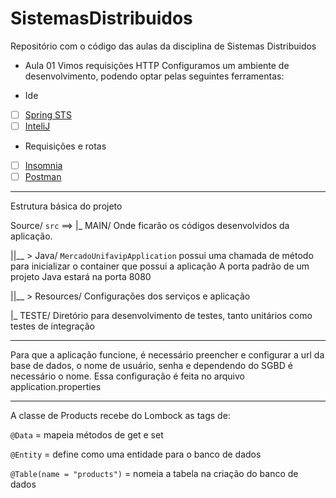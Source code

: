 # SistemasDistribuidos
Repositório com o código das aulas da disciplina de Sistemas Distribuidos

 - Aula 01
  Vimos requisições HTTP
  Configuramos um ambiente de desenvolvimento, podendo optar pelas seguintes ferramentas:
  
 - Ide
 - [ ] [Spring STS](https://spring.io/tools)
 - [ ] [InteliJ](https://www.jetbrains.com/pt-br/idea/download/#section=windows)

 - Requisições e rotas
 - [ ] [Insomnia](https://insomnia.rest/download/)
 - [ ] [Postman](https://www.postman.com/downloads/)
-------

Estrutura básica do projeto

 Source/ ```src``` ==>
|_ MAIN/ Onde ficarão os códigos desenvolvidos da aplicação.

||__ > Java/ ```MercadoUnifavipApplication``` possui uma chamada de método para inicializar o container que possui a aplicação
A porta padrão de um projeto Java estará na porta 8080

||__ > Resources/ Configurações dos serviços e aplicação

|_ TESTE/ Diretório para desenvolvimento de testes, tanto unitários como testes de integração

-------


Para que a aplicação funcione, é necessário preencher e configurar a url da base de dados, o nome de usuário, senha e dependendo do SGBD é necessário o nome.
Essa configuração é feita no arquivo application.properties

-------


A classe de Products recebe do Lombock as tags de:

```@Data``` = mapeia métodos de get e set

```@Entity``` = define como uma entidade para o banco de dados

```@Table(name = "products")``` = nomeia a tabela na criação do banco de dados
